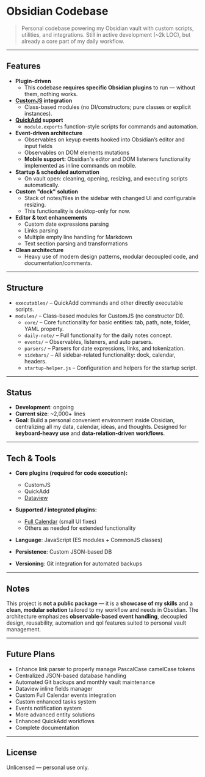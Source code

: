 # Obsidian Codebase

> Personal codebase powering my Obsidian vault with custom scripts, utilities, and integrations.
> Still in active development (~2k LOC), but already a core part of my daily workflow.

---

## Features

- **Plugin-driven**
  - This codebase **requires specific Obsidian plugins** to run — without them, nothing works.
- **[CustomJS](https://github.com/saml-dev/obsidian-custom-js) integration**
  - Class-based modules (no DI/constructors; pure classes or explicit instances).
- **[QuickAdd](https://github.com/chhoumann/quickadd) support**
  - `module.exports` function-style scripts for commands and automation.
- **Event-driven architecture**
  - Observables on keyup events hooked into Obsidian’s editor and input fields
  - Observables on DOM elements mutations
  - **Mobile support:** Obsidian's editor and DOM listeners functionality implemented as inline commands on mobile.
- **Startup & scheduled automation**
  - On vault open: cleaning, opening, resizing, and executing scripts automatically.
- **Custom "dock" solution**
  - Stack of notes/files in the sidebar with changed UI and configurable resizing.
  - This functionality is desktop-only for now.
- **Editor & text enhancements**
  - Custom date expressions parsing
  - Links parsing
  - Multiple empty line handling for Markdown
  - Text section parsing and transformations
- **Clean architecture**
  - Heavy use of modern design patterns, modular decoupled code, and documentation/comments.

---

## Structure

- `executables/` – QuickAdd commands and other directly executable scripts.
- `modules/` – Class-based modules for CustomJS (no constructor DI).
  - `core/` – Core functionality for basic entities: tab, path, note, folder, YAML property.
  - `daily-note/` – Full functionality for the daily notes concept.
  - `events/` – Observables, listeners, and auto parsers.
  - `parsers/` – Parsers for date expressions, links, and tokenization.
  - `sidebars/` – All sidebar-related functionality: dock, calendar, headers.
  - `startup-helper.js` – Configuration and helpers for the startup script.

---

## Status

- **Development**: ongoing
- **Current size**: ~2,000+ lines
- **Goal**: Build a personal convenient environment inside Obsidian, centralizing all my data, calendar, ideas, and thoughts. Designed for **keyboard-heavy use** and **data-relation-driven workflows**.

---

## Tech & Tools

- **Core plugins (required for code execution):**

  - CustomJS
  - QuickAdd
  - [Dataview](https://github.com/blacksmithgu/obsidian-dataview)

- **Supported / integrated plugins:**

  - [Full Calendar](https://github.com/obsidian-community/obsidian-full-calendar) (small UI fixes)
  - Others as needed for extended functionality

- **Language**: JavaScript (ES modules + CommonJS classes)
- **Persistence**: Custom JSON-based DB
- **Versioning**: Git integration for automated backups

---

## Notes

This project is **not a public package** — it is a **showcase of my skills** and a **clean, modular solution** tailored to my workflow and needs in Obsidian.
The architecture emphasizes **observable-based event handling**, decoupled design, reusability, automation and qol features suited to personal vault management.

---

## Future Plans

- Enhance link parser to properly manage PascalCase camelCase tokens
- Centralized JSON-based database handling
- Automated Git backups and monthly vault maintenance
- Dataview inline fields manager
- Custom Full Calendar events integration
- Custom enhanced tasks system
- Events notification system
- More advanced entity solutions
- Enhanced QuickAdd workflows
- Complete documentation

---

## License

Unlicensed — personal use only.
